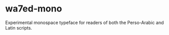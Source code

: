 # wa7ed-mono
Experimental monospace typeface for readers of both the Perso-Arabic and Latin scripts.
